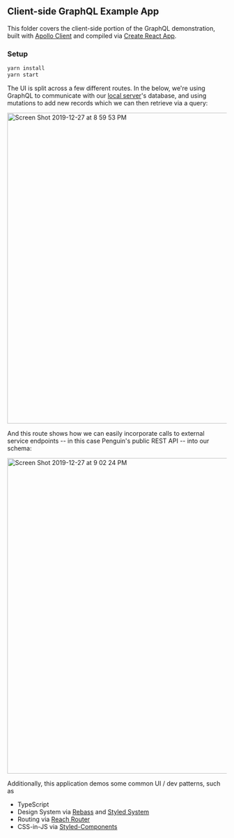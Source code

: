 ## Client-side GraphQL Example App

This folder covers the client-side portion of the GraphQL demonstration, built with [Apollo Client](https://www.apollographql.com/docs/react/) and compiled via [Create React App](https://create-react-app.dev/).

### Setup

```sh
yarn install
yarn start
```

The UI is split across a few different routes. In the below, we're using GraphQL to communicate with our [local server](../server)'s database, and using mutations to add new records which we can then retrieve via a query:

<img width="712" alt="Screen Shot 2019-12-27 at 8 59 53 PM" src="https://user-images.githubusercontent.com/236943/71539556-c32e2780-28f2-11ea-8071-535cd9da5b39.png">

And this route shows how we can easily incorporate calls to external service endpoints -- in this case Penguin's public REST API -- into our schema:

<img width="723" alt="Screen Shot 2019-12-27 at 9 02 24 PM" src="https://user-images.githubusercontent.com/236943/71539557-c32e2780-28f2-11ea-9a6a-dec4a295e1c9.png">

Additionally, this application demos some common UI / dev patterns, such as

- TypeScript
- Design System via [Rebass](https://rebassjs.org/) and [Styled System](https://styled-system.com/)
- Routing via [Reach Router](https://reach.tech/router)
- CSS-in-JS via [Styled-Components](styled-components.com)
